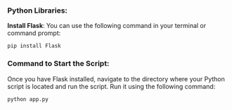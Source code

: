 ### Python Libraries:

**Install Flask**: You can use the following command in your terminal or command prompt:

    pip install Flask

### Command to Start the Script:

Once you have Flask installed, navigate to the directory where your Python script is located and run the script. Run it using the following command:

    python app.py


